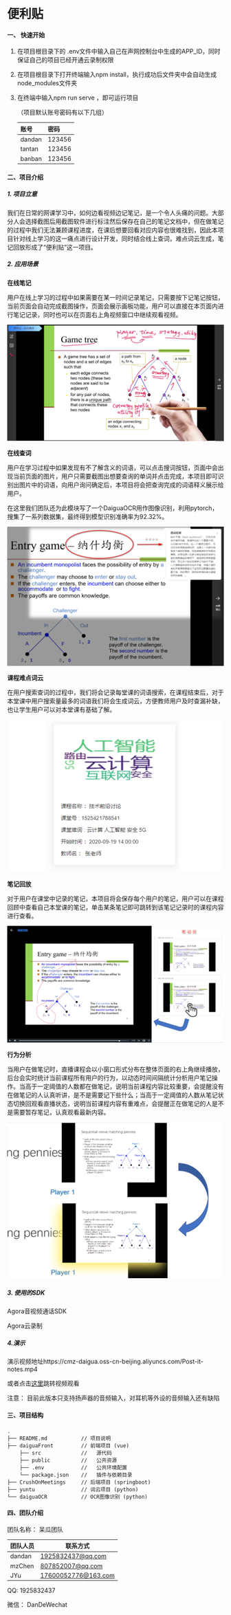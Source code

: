 # 便利贴

#### 一、 快速开始

1. 在项目根目录下的 .env文件中输入自己在声网控制台中生成的APP_ID，同时保证自己的项目已经开通云录制权限

2. 在项目根目录下打开终端输入npm install，执行成功后文件夹中会自动生成node_modules文件夹

3. 在终端中输入npm run serve ，即可运行项目

   （项目默认账号密码有以下几组）

   | 账号   | 密码   |
   | ------ | ------ |
   | dandan | 123456 |
   | tantan | 123456 |
   | banban | 123456 |



#### 二、项目介绍

##### 1. 项目立意

我们在日常的网课学习中，如何边看视频边记笔记，是一个令人头痛的问题。大部分人会选择截图后用截图软件进行标注然后保存在自己的笔记文档中，但在做笔记的过程中我们无法兼顾课程进度，在课后想要回看对应内容也很难找到，因此本项目针对线上学习的这一痛点进行设计开发，同时结合线上查词，难点词云生成，笔记回放形成了“便利贴”这一项目。

##### 2. 应用场景

**在线笔记**

用户在线上学习的过程中如果需要在某一时间记录笔记，只需要按下记笔记按钮，当前页面会自动完成截图操作，页面会展示画板功能，用户可以直接在本页面内进行笔记记录，同时也可以在页面右上角视频窗口中继续观看视频。

![在线笔记](README.assets\1.png)

**在线查词**

用户在学习过程中如果发现有不了解含义的词语，可以点击搜词按钮，页面中会出现当前页面的图片，用户只需要截图出想要查询的单词并点击完成，本项目即可识别出图片中的词语，向用户询问确定后，本项目将会把查询完成的词语释义展示给用户。

在这里我们团队还为此模块写了一个DaiguaOCR用作图像识别，利用pytorch，搜集了一系列数据集，最终得到模型识别准确率为92.32%。

![在线查词](README.assets\2.png)

**课程难点词云**

在用户搜索查词的过程中，我们将会记录每堂课的词语搜索，在课程结束后，对于本堂课中用户搜索量最多的词语我们将会生成词云，方便教师用户及时查漏补缺，也让学生用户可以对本堂课有基础了解。

![课程词云](README.assets\3.png)

**笔记回放**

对于用户在课堂中记录的笔记，本项目将会保存每个用户的笔记，用户可以在课程回顾中查看自己本堂课的笔记，单击某条笔记即可跳转到该笔记记录时的课程内容进行查看。

![笔记回放](README.assets\4.png)

**行为分析**

当用户在做笔记时，直播课程会以小窗口形式分布在整体页面的右上角继续播放，后台会实时统计当前课程所有用户的行为，以动态时间间隔统计分析用户笔记操作。当高于一定阈值的人数都在做笔记，说明当前课程内容比较重要，会提醒没有在做笔记的人认真听讲，是不是需要记下些什么；当高于一定阈值的人数从笔记状态切换回观看直播状态，说明当前课程内容有重难点，会提醒正在做笔记的人是不是需要暂存笔记，认真观看最新内容。

![5](README.assets\5.png)

##### 3. 使用的SDK

Agora音视频通话SDK

Agora云录制

##### 4.演示

演示视频地址https://cmz-daigua.oss-cn-beijing.aliyuncs.com/Post-it-notes.mp4

或者点击[这里](https://cmz-daigua.oss-cn-beijing.aliyuncs.com/Post-it-notes.mp4)跳转视频观看

注意： 目前此版本只支持扬声器的音频输入，对耳机等外设的音频输入还有缺陷



#### 三、项目结构

```
.
├── README.md           // 项目说明
├── daiguaFront         // 前端项目 (vue)
    ├── src             //   源代码
    ├── public          //   公共资源
    ├── .env            //   公共环境配置
    └── package.json    //   插件与依赖目录
├── CrushOnMeetings     // 后端项目 (springboot)
├── yuntu               // 词云项目 (python)
└── daiguaOCR           // OCR图像识别 (python)
```



#### 四、团队介绍

团队名称： 呆瓜团队

| 团队人员 | 联系方式          |
| -------- | ----------------- |
| dandan   | 1925832437@qq.com |
| mzChen   | 807852007@qq.com  |
| JYu      | 17600052776@163.com |

QQ: 1925832437

微信： DanDeWechat

